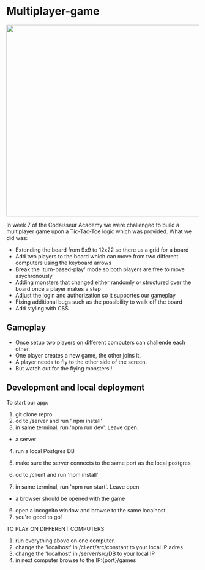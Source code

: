 # Multiplayer-game

<img src="https://media.giphy.com/media/RLmkyUh1AkJ2PnDCpt/giphy.gif" width="880" height="500" />

In week 7 of the Codaisseur Academy we were challenged to build a multiplayer game upon a Tic-Tac-Toe logic which was provided. What we did was:

- Extending the board from 9x9 to 12x22 so there us a grid for a board
- Add two players to the board which can move from two different computers using the keyboard arrows
- Break the 'turn-based-play' mode so both players are free to move asychronously
- Adding monsters that changed either randomly or structured over the board once a player makes a step
- Adjust the login and authorization so it supportes our gameplay
- Fixing additional bugs such as the possibility to walk off the board
- Add styling with CSS

## Gameplay
- Once setup two players on different computers can challende each other. 
- One player creates a new game, the other joins it. 
- A player needs to fly to the other side of the screen. 
- But watch out for the flying monsters!!

## Development and local deployment

To start our app:

1) git clone repro
2) cd to /server and run ' npm install'
3) in same terminal, run 'npm run dev'. Leave open.
  - a server 
4) run a local Postgres DB
5) make sure the server connects to the same port as the local postgres

4) cd to /client and run 'npm install'
5) in same terminal, run 'npm run start'. Leave open
  - a browser should be opened with the game
6) open a incognito window and browse to the same localhost
7) you're good to go!

TO PLAY ON DIFFERENT COMPUTERS
1) run everything above on one computer.
2) change the 'localhost' in /client/src/constant to your local IP adres
3) change the 'localhost' in /server/src/DB to your local IP
4) in next computer browse to the IP:{port}/games
